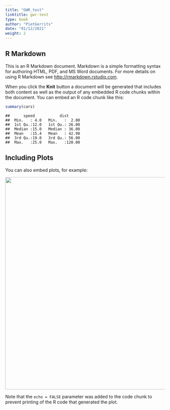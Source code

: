 ```yaml
---
title: "GWR_test"
linktitle: gwr-test
type: book
author: "PietGerrits"
date: "01/12/2021"
weight: 2
---
```




## R Markdown

This is an R Markdown document. Markdown is a simple formatting syntax for authoring HTML, PDF, and MS Word documents. For more details on using R Markdown see <http://rmarkdown.rstudio.com>.

When you click the **Knit** button a document will be generated that includes both content as well as the output of any embedded R code chunks within the document. You can embed an R code chunk like this:


```r
summary(cars)
```

```
##      speed           dist       
##  Min.   : 4.0   Min.   :  2.00  
##  1st Qu.:12.0   1st Qu.: 26.00  
##  Median :15.0   Median : 36.00  
##  Mean   :15.4   Mean   : 42.98  
##  3rd Qu.:19.0   3rd Qu.: 56.00  
##  Max.   :25.0   Max.   :120.00
```

## Including Plots

You can also embed plots, for example:

<img src="/docs/Edirne/gwr-test_files/figure-html/pressure-1.png" width="672" />

Note that the `echo = FALSE` parameter was added to the code chunk to prevent printing of the R code that generated the plot.
